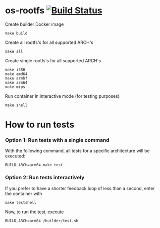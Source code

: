 # os-rootfs [![Build Status](https://travis-ci.org/hypriot/os-rootfs.svg)](https://travis-ci.org/hypriot/os-rootfs)

Create builder Docker image
```
make build
```

Create all rootfs's for all supported ARCH's
```
make all
```

Create single rootfs's for all supported ARCH's
```
make i386
make amd64
make armhf
make arm64
make mips
```

Run container in interactive mode (for testing purposes)
```
make shell
```


# How to run tests

### Option 1: Run tests with a single command
With the following command, all tests for a specific architecture will be executed:

  ```
  BUILD_ARCH=arm64 make test
  ```

### Option 2: Run tests interactively
If you prefer to have a shorter feedback loop of less than a second, enter the container with

  ```
  make testshell
  ```

Now, to run the test, execute

  ```
  BUILD_ARCH=arm64 /builder/test.sh
  ```
